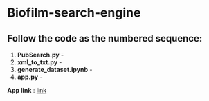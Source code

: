 # Biofilm-search-engine
## Follow the code as the numbered sequence: 

1.  **PubSearch.py** - 
2.  **xml_to_txt.py** - 
3.  **generate_dataset.ipynb** -
4.  **app.py** -

**App link** : [link](https://biofilm-search.streamlit.app/)
